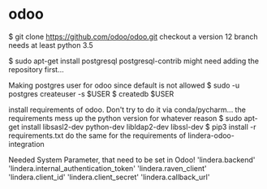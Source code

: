 # odoo
$ git clone https://github.com/odoo/odoo.git
checkout a version 12 branch
needs at least python 3.5

$ sudo apt-get install postgresql postgresql-contrib
might need adding the repository first...

Making postgres user for odoo since default is not allowed
$ sudo -u postgres createuser -s $USER
$ createdb $USER

install requirements of odoo. Don't try to do it via conda/pycharm... the requirements mess up the python version for whatever reason
$ sudo apt-get install libsasl2-dev python-dev libldap2-dev libssl-dev
$ pip3 install -r requirements.txt
do the same for the requirements of lindera-odoo-integration

Needed System Parameter, that need to be set in Odoo!
'lindera.backend'
'lindera.internal_authentication_token'
'lindera.raven_client'
'lindera.client_id'
'lindera.client_secret'
'lindera.callback_url'